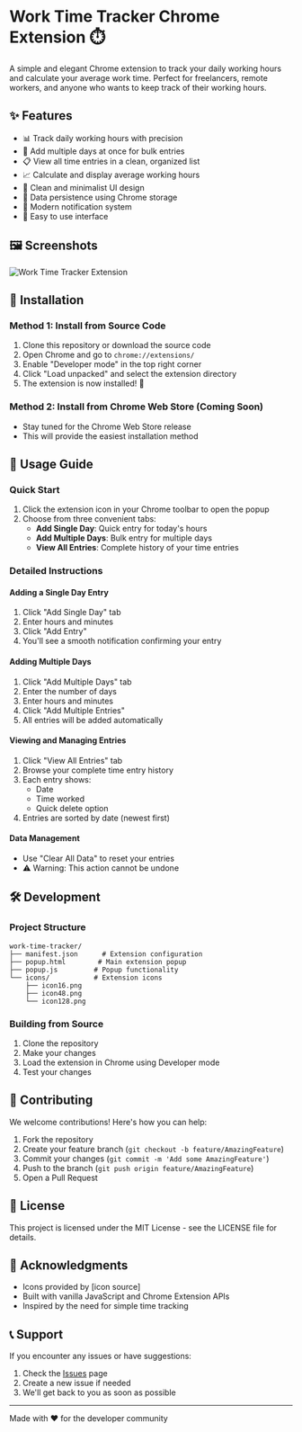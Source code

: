 # Work Time Tracker Chrome Extension ⏱️

A simple and elegant Chrome extension to track your daily working hours and calculate your average work time. Perfect for freelancers, remote workers, and anyone who wants to keep track of their working hours.

## ✨ Features

- 📊 Track daily working hours with precision
- 📅 Add multiple days at once for bulk entries
- 📋 View all time entries in a clean, organized list
- 📈 Calculate and display average working hours
- 🎨 Clean and minimalist UI design
- 💾 Data persistence using Chrome storage
- 🔔 Modern notification system
- 🎯 Easy to use interface

## 🖼️ Screenshots

![Work Time Tracker Extension](main_screen.png)

## 🚀 Installation

### Method 1: Install from Source Code
1. Clone this repository or download the source code
2. Open Chrome and go to `chrome://extensions/`
3. Enable "Developer mode" in the top right corner
4. Click "Load unpacked" and select the extension directory
5. The extension is now installed! 🎉

### Method 2: Install from Chrome Web Store (Coming Soon)
- Stay tuned for the Chrome Web Store release
- This will provide the easiest installation method

## 📖 Usage Guide

### Quick Start
1. Click the extension icon in your Chrome toolbar to open the popup
2. Choose from three convenient tabs:
   - **Add Single Day**: Quick entry for today's hours
   - **Add Multiple Days**: Bulk entry for multiple days
   - **View All Entries**: Complete history of your time entries

### Detailed Instructions

#### Adding a Single Day Entry
1. Click "Add Single Day" tab
2. Enter hours and minutes
3. Click "Add Entry"
4. You'll see a smooth notification confirming your entry

#### Adding Multiple Days
1. Click "Add Multiple Days" tab
2. Enter the number of days
3. Enter hours and minutes
4. Click "Add Multiple Entries"
5. All entries will be added automatically

#### Viewing and Managing Entries
1. Click "View All Entries" tab
2. Browse your complete time entry history
3. Each entry shows:
   - Date
   - Time worked
   - Quick delete option
4. Entries are sorted by date (newest first)

#### Data Management
- Use "Clear All Data" to reset your entries
- ⚠️ Warning: This action cannot be undone

## 🛠️ Development

### Project Structure
```
work-time-tracker/
├── manifest.json      # Extension configuration
├── popup.html        # Main extension popup
├── popup.js         # Popup functionality
└── icons/           # Extension icons
    ├── icon16.png
    ├── icon48.png
    └── icon128.png
```

### Building from Source
1. Clone the repository
2. Make your changes
3. Load the extension in Chrome using Developer mode
4. Test your changes

## 🤝 Contributing

We welcome contributions! Here's how you can help:

1. Fork the repository
2. Create your feature branch (`git checkout -b feature/AmazingFeature`)
3. Commit your changes (`git commit -m 'Add some AmazingFeature'`)
4. Push to the branch (`git push origin feature/AmazingFeature`)
5. Open a Pull Request

## 📄 License

This project is licensed under the MIT License - see the LICENSE file for details.

## 🙏 Acknowledgments

- Icons provided by [icon source]
- Built with vanilla JavaScript and Chrome Extension APIs
- Inspired by the need for simple time tracking

## 📞 Support

If you encounter any issues or have suggestions:
1. Check the [Issues](https://github.com/yourusername/work-time-tracker/issues) page
2. Create a new issue if needed
3. We'll get back to you as soon as possible

---

Made with ❤️ for the developer community
